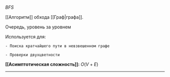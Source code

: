 *BFS*

[[Алгоритм]] обхода [[Граф|графа]].

Очередь, уровень за уровнем
    
Используется для:
    
    - Поиска кратчайшего пути в невзвешенном графе
        
    - Проверки двухцветности
        
**[[Асимптотическая сложность]]:** $O(V + E)$

---
